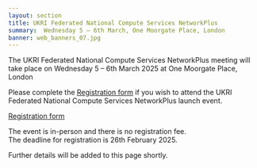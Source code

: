 ```yaml
---
layout: section
title: UKRI Federated National Compute Services NetworkPlus
summary:  Wednesday 5 – 6th March, One Moorgate Place, London 
banner: web_banners_07.jpg
---
```



The UKRI Federated National Compute Services NetworkPlus meeting will take place on Wednesday 5 – 6th March 2025 at One Moorgate Place, London 





Please complete the [Registration form](https://bit.ly/FNCS-NetworkPlus) if you wish to attend the UKRI Federated National Compute Services NetworkPlus launch event.  

[Registration form](https://bit.ly/FNCS-NetworkPlus)

	
The event is in-person and there is no registration fee.  
The deadline for registration is 26th February 2025. 





Further details will be added to this page shortly.